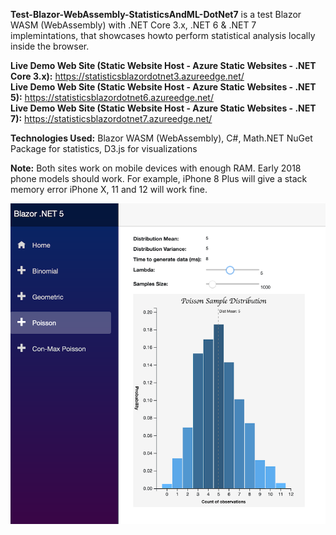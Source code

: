 **Test-Blazor-WebAssembly-StatisticsAndML-DotNet7**
is a test Blazor WASM (WebAssembly) with .NET Core 3.x, .NET 6 & .NET 7 implemintations, that showcases howto perform statistical analysis locally inside the browser.

**Live Demo Web Site (Static Website Host - Azure Static Websites - .NET Core 3.x):** https://statisticsblazordotnet3.azureedge.net/  
**Live Demo Web Site (Static Website Host - Azure Static Websites - .NET 5):** https://statisticsblazordotnet6.azureedge.net/  
**Live Demo Web Site (Static Website Host - Azure Static Websites - .NET 7):** https://statisticsblazordotnet7.azureedge.net/

**Technologies Used:** Blazor WASM (WebAssembly), C#, Math.NET NuGet Package for statistics, D3.js for visualizations  

**Note:** Both sites work on mobile devices with enough RAM. Early 2018 phone models should work. For example, iPhone 8 Plus will give a stack memory error iPhone X, 11 and 12 will work fine.

![Balzor-Statistics-DotNet5](https://github.com/bartczernicki/Test-Blazor-WebAssembly-StatisticsAndML/raw/master/AppScreenShotDotNet5.png)
